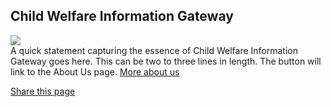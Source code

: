 <section class="usa-hero" aria-label="Introduction";>
  <div class="grid-container">
    <div class="usa-hero__callout">
      <h1 class="usa-hero__heading hero-campaign-heading">
        <span class="usa-hero__heading--alt">Child Welfare Information Gateway</span>
      </h1> 
    <div class="hero-campaign-image"><img src="https://via.placeholder.com/150" /></div>
      A quick statement capturing the essence of Child Welfare Information Gateway goes here. This can be two to three lines in length. The button will link to the About Us page.
      <a class="usa-button hero-landing-button"
        href="{{ hero.button.href | relative_url }}">
        More about us
      </a>
      <p class="share-page">
        <a href="" class="hero-share-link">Share this page</a>
      </p>
    </div>
  </div>
</section>
